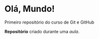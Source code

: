 # Olá, Mundo!
 Primeiro repositório do curso de Git e GitHub

**Repositório** criado durante uma *aula*.

